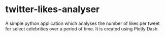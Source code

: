 # twitter-likes-analyser
A simple python application which analyses the number of likes per tweet for select celebrities over a period of time. It is created using Plotly Dash.
